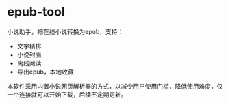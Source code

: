 # epub-tool
小说助手，把在线小说转换为epub，支持：

- 文字精排
- 小说封面
- 离线阅读
- 导出epub，本地收藏

本软件采用内置小说网页解析器的方式，以减少用户使用门槛，降低使用难度，仅一个连接就可以开始下载，后续不定期更新。
